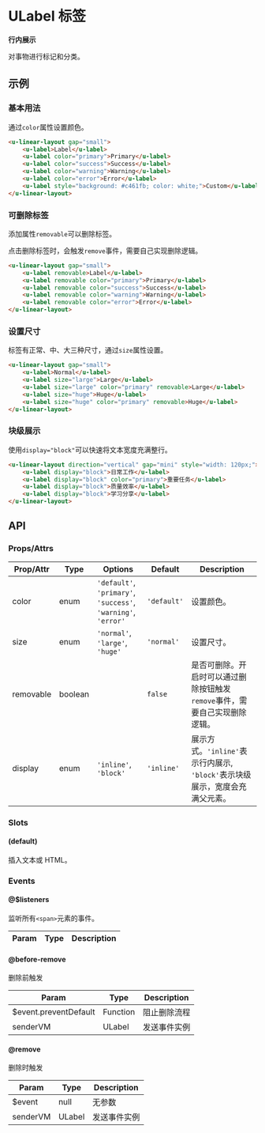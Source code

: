 <!-- 该 README.md 根据 api.yaml 和 docs/*.md 自动生成，为了方便在 GitHub 和 NPM 上查阅。如需修改，请查看源文件 -->

# ULabel 标签

**行内展示**

对事物进行标记和分类。

## 示例
### 基本用法

通过`color`属性设置颜色。

``` html
<u-linear-layout gap="small">
    <u-label>Label</u-label>
    <u-label color="primary">Primary</u-label>
    <u-label color="success">Success</u-label>
    <u-label color="warning">Warning</u-label>
    <u-label color="error">Error</u-label>
    <u-label style="background: #c461fb; color: white;">Custom</u-label>
</u-linear-layout>
```

### 可删除标签

添加属性`removable`可以删除标签。

点击删除标签时，会触发`remove`事件，需要自己实现删除逻辑。

``` html
<u-linear-layout gap="small">
    <u-label removable>Label</u-label>
    <u-label removable color="primary">Primary</u-label>
    <u-label removable color="success">Success</u-label>
    <u-label removable color="warning">Warning</u-label>
    <u-label removable color="error">Error</u-label>
</u-linear-layout>
```

### 设置尺寸

标签有正常、中、大三种尺寸，通过`size`属性设置。

``` html
<u-linear-layout gap="small">
    <u-label>Normal</u-label>
    <u-label size="large">Large</u-label>
    <u-label size="large" color="primary" removable>Large</u-label>
    <u-label size="huge">Huge</u-label>
    <u-label size="huge" color="primary" removable>Huge</u-label>
</u-linear-layout>
```

### 块级展示

使用`display="block"`可以快速将文本宽度充满整行。

``` html
<u-linear-layout direction="vertical" gap="mini" style="width: 120px;">
    <u-label display="block">日常工作</u-label>
    <u-label display="block" color="primary">重要任务</u-label>
    <u-label display="block">质量效率</u-label>
    <u-label display="block">学习分享</u-label>
</u-linear-layout>
```

## API
### Props/Attrs

| Prop/Attr | Type | Options | Default | Description |
| --------- | ---- | ------- | ------- | ----------- |
| color | enum | `'default'`, `'primary'`, `'success'`, `'warning'`, `'error'` | `'default'` | 设置颜色。 |
| size | enum | `'normal'`, `'large'`, `'huge'` | `'normal'` | 设置尺寸。 |
| removable | boolean |  | `false` | 是否可删除。开启时可以通过删除按钮触发`remove`事件，需要自己实现删除逻辑。 |
| display | enum | `'inline'`, `'block'` | `'inline'` | 展示方式。`'inline'`表示行内展示, `'block'`表示块级展示，宽度会充满父元素。 |

### Slots

#### (default)

插入文本或 HTML。

### Events

#### @$listeners

监听所有`<span>`元素的事件。

| Param | Type | Description |
| ----- | ---- | ----------- |

#### @before-remove

删除前触发

| Param | Type | Description |
| ----- | ---- | ----------- |
| $event.preventDefault | Function | 阻止删除流程 |
| senderVM | ULabel | 发送事件实例 |

#### @remove

删除时触发

| Param | Type | Description |
| ----- | ---- | ----------- |
| $event | null | 无参数 |
| senderVM | ULabel | 发送事件实例 |
